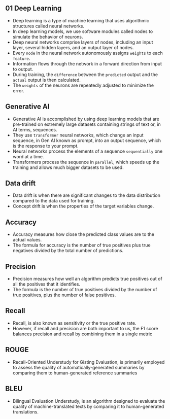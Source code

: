 
## 01 Deep Learning
- Deep learning is a type of machine learning that uses algorithmic structures called neural networks. 
- In deep learning models, we use software modules called nodes to simulate the behavior of neurons.
- Deep neural networks comprise layers of nodes, including an input layer, several hidden layers, and an output layer of nodes.
- Every `node` in the neural network autonomously assigns `weights` to each `feature`.
- Information flows through the network in a forward direction from input to output.
- During training, the `difference` between the `predicted` output and the `actual` output is then calculated.
- The `weights` of the neurons are repeatedly adjusted to minimize the error.

## Generative AI
- Generative AI is accomplished by using deep learning models that are pre-trained on extremely large datasets containing strings of text or, in AI terms, sequences.
- They use `transformer` neural networks, which change an input sequence, in Gen AI known as prompt, into an output sequence, which is the response to your prompt.
- Neural networks process the elements of a sequence `sequentially` one word at a time.
- Transformers process the sequence in `parallel`, which speeds up the training and allows much bigger datasets to be used.

## Data drift
- Data drift is when there are significant changes to the data distribution compared to the data used for training. 
- Concept drift is when the properties of the target variables change.

## Accuracy
- Accuracy measures how close the predicted class values are to the actual values.
- The formula for accuracy is the number of true positives plus true negatives divided by the total number of predictions.

## Precision
- Precision measures how well an algorithm predicts true positives out of all the positives that it identifies.
- The formula is the number of true positives divided by the number of true positives, plus the number of false positives.

## Recall
- Recall, is also known as sensitivity or the true positive rate.
- However, if recall and precision are both important to us, the F1 score balances precision and recall by combining them in a single metric

## ROUGE 
- Recall-Oriented Understudy for Gisting Evaluation, is primarily employed to assess the quality of automatically-generated summaries by comparing them to human-generated reference summaries

## BLEU
- Bilingual Evaluation Understudy, is an algorithm designed to evaluate the quality of machine-translated texts by comparing it to human-generated translations.

